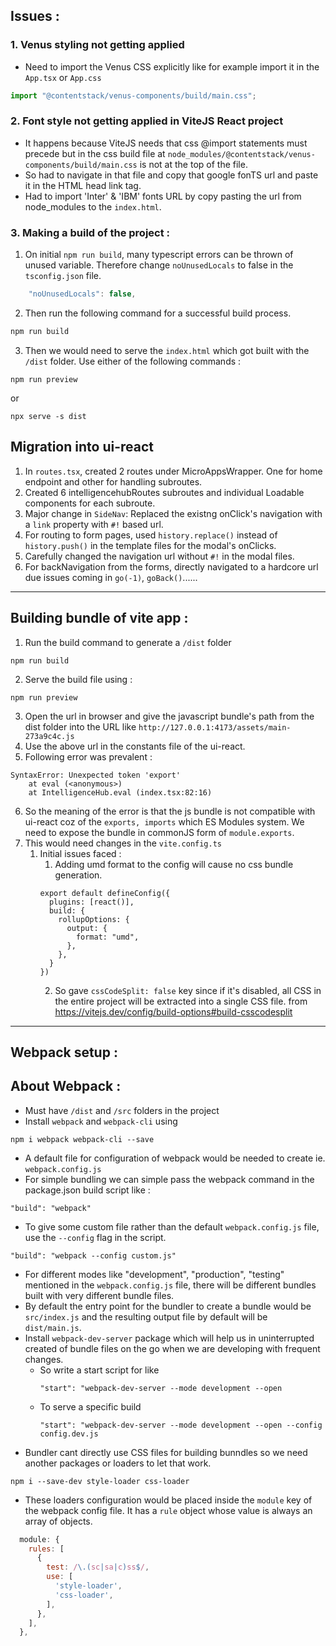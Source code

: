 ## Issues :

### 1. Venus styling not getting applied

- Need to import the Venus CSS explicitly like for example import it in the `App.tsx` or `App.css`

```js
import "@contentstack/venus-components/build/main.css";
```

### 2. Font style not getting applied in ViteJS React project

- It happens because ViteJS needs that css @import statements must precede but in the css build file at `node_modules/@contentstack/venus-components/build/main.css` is not at the top of the file.
- So had to navigate in that file and copy that google fonTS url and paste it in the HTML head link tag.
- Had to import 'Inter' & 'IBM' fonts URL by copy pasting the url from node_modules to the `index.html`.

### 3. Making a build of the project :

1. On initial `npm run build`, many typescript errors can be thrown of unused variable. Therefore change `noUnusedLocals` to false in the `tsconfig.json` file.

```js
    "noUnusedLocals": false,
```

2. Then run the following command for a successful build process.

```bash
npm run build
```

3. Then we would need to serve the `index.html` which got built with the `/dist` folder. Use either of the following commands :

```
npm run preview
```

or

```
npx serve -s dist
```

## Migration into ui-react

1. In `routes.tsx`, created 2 routes under MicroAppsWrapper. One for home endpoint and other for handling subroutes.
2. Created 6 intelligencehubRoutes subroutes and individual Loadable components for each subroute.
3. Major change in `SideNav`: Replaced the existng onClick's navigation with a `link` property with `#!` based url.
4. For routing to form pages, used `history.replace()` instead of `history.push()` in the template files for the modal's onClicks.
5. Carefully changed the navigation url without `#!` in the modal files.
6. For backNavigation from the forms, directly navigated to a hardcore url due issues coming in `go(-1)`, `goBack()`......

---

## Building bundle of vite app :

1. Run the build command to generate a `/dist` folder 
```
npm run build
```
2. Serve the build file using :
```
npm run preview
```
3. Open the url in browser and give the javascript bundle's path from the dist folder into the URL like `http://127.0.0.1:4173/assets/main-273a9c4c.js`
4. Use the above url in the constants file of the ui-react.
5. Following error was prevalent :
```
SyntaxError: Unexpected token 'export'
    at eval (<anonymous>)
    at IntelligenceHub.eval (index.tsx:82:16)
```
6. So the meaning of the error is that the js bundle is not compatible with ui-react coz of the `exports, imports` which ES Modules system. We need to expose the bundle in commonJS form of `module.exports`.
7. This would need changes in the `vite.config.ts`
   1. Initial issues faced : 
      1. Adding umd format to the config will cause no css bundle generation.
      ```
      export default defineConfig({
        plugins: [react()],
        build: {
          rollupOptions: {
            output: {
              format: "umd",
            },
          },
        }
      })
      ```
      2. So gave `cssCodeSplit: false` key since if it's disabled, all CSS in the entire project will be extracted into a single CSS file. from https://vitejs.dev/config/build-options#build-csscodesplit




---

## Webpack setup :

## About Webpack :

- Must have `/dist` and `/src` folders in the project
- Install `webpack` and `webpack-cli` using

```
npm i webpack webpack-cli --save
```

- A default file for configuration of webpack would be needed to create ie. `webpack.config.js`
- For simple bundling we can simple pass the webpack command in the package.json build script like :

```
"build": "webpack"
```

- To give some custom file rather than the default `webpack.config.js` file, use the `--config` flag in the script.

```
"build": "webpack --config custom.js"
```

- For different modes like "development", "production", "testing" mentioned in the `webpack.config.js` file, there will be different bundles built with very different bundle files.
- By default the entry point for the bundler to create a bundle would be `src/index.js` and the resulting output file by default will be `dist/main.js`.
- Install `webpack-dev-server` package which will help us in uninterrupted created of bundle files on the go when we are developing with frequent changes.
  - So write a start script for like
    ```
    "start": "webpack-dev-server --mode development --open
    ```
  - To serve a specific build 
    ```
    "start": "webpack-dev-server --mode development --open --config config.dev.js 
    ```
- Bundler cant directly use CSS files for building bunndles so we need another packages or loaders to let that work.

```
npm i --save-dev style-loader css-loader
```

- These loaders configuration would be placed inside the `module` key of the webpack config file. It has a `rule` object whose value is always an array of objects.

```js
  module: {
    rules: [
      {
        test: /\.(sc|sa|c)ss$/,
        use: [
          'style-loader',
          'css-loader',
        ],
      },
    ],
  },
```
